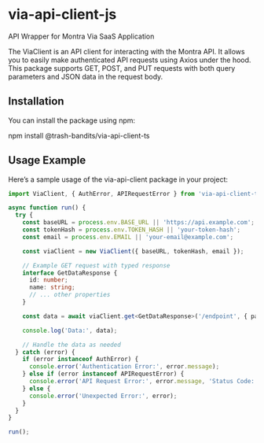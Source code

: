 # via-api-client-js
API Wrapper for Montra Via SaaS Application

The ViaClient is an API client for interacting with the Montra API. It allows you to easily make authenticated API requests using Axios under the hood. This package supports GET, POST, and PUT requests with both query parameters and JSON data in the request body.

## Installation
You can install the package using npm:

npm install @trash-bandits/via-api-client-ts


## Usage Example
Here’s a sample usage of the via-api-client package in your project:

```typescript
import ViaClient, { AuthError, APIRequestError } from 'via-api-client-ts'; // Adjust the import path as needed

async function run() {
  try {
    const baseURL = process.env.BASE_URL || 'https://api.example.com';
    const tokenHash = process.env.TOKEN_HASH || 'your-token-hash';
    const email = process.env.EMAIL || 'your-email@example.com';

    const viaClient = new ViaClient({ baseURL, tokenHash, email });

    // Example GET request with typed response
    interface GetDataResponse {
      id: number;
      name: string;
      // ... other properties
    }

    const data = await viaClient.get<GetDataResponse>('/endpoint', { param: 'value' });

    console.log('Data:', data);

    // Handle the data as needed
  } catch (error) {
    if (error instanceof AuthError) {
      console.error('Authentication Error:', error.message);
    } else if (error instanceof APIRequestError) {
      console.error('API Request Error:', error.message, 'Status Code:', error.statusCode);
    } else {
      console.error('Unexpected Error:', error);
    }
  }
}

run();
```